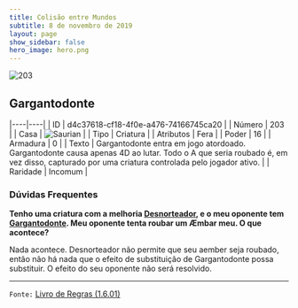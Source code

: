 ```yaml
---
title: Colisão entre Mundos
subtitle: 8 de novembro de 2019
layout: page
show_sidebar: false
hero_image: hero.png
---
```


![203](https://cdn.keyforgegame.com/media/card_front/pt/452_203_8MQ96V737H8F_pt.png)

## Gargantodonte

|----|----|
| ID | d4c37618-cf18-4f0e-a476-74166745ca20 |
| Número | 203 |
| Casa | ![Saurian](https://archonarcana.com/images/thumb/9/9e/Saurian_P.png/22px-Saurian_P.png "Sauro") |
| Tipo | Criatura |
| Atributos | Fera |
| Poder | 16 |
| Armadura | 0 |
| Texto | Gargantodonte entra em jogo atordoado. Gargantodonte causa apenas 4D ao lutar. Todo o A que seria roubado é, em vez disso, capturado por uma criatura controlada pelo jogador ativo. |
| Raridade | Incomum |

### Dúvidas Frequentes

**Tenho uma criatura com a melhoria [Desnorteador](/wc/149), e o
meu oponente tem [Gargantodonte](/wc/203). Meu oponente tenta
roubar um Æmbar meu. O que acontece?**

Nada acontece. Desnorteador não permite que seu aember seja
roubado, então não há nada que o efeito de substituição de
Gargantodonte possa substituir. O efeito do seu oponente não
será resolvido.

<hr/>

`Fonte:` [Livro de Regras (1.6.01)](https://drive.google.com/open?id=1YNhLKUC0xfriiMwFYpDu1Go3zPJw6gYo)

